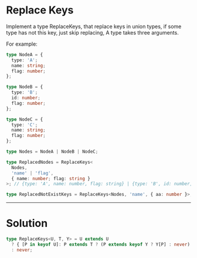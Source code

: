 # Replace Keys

Implement a type ReplaceKeys, that replace keys in union types, if some type has not this key, just skip replacing,
A type takes three arguments.

For example:

```ts
type NodeA = {
  type: 'A';
  name: string;
  flag: number;
};

type NodeB = {
  type: 'B';
  id: number;
  flag: number;
};

type NodeC = {
  type: 'C';
  name: string;
  flag: number;
};

type Nodes = NodeA | NodeB | NodeC;

type ReplacedNodes = ReplaceKeys<
  Nodes,
  'name' | 'flag',
  { name: number; flag: string }
>; // {type: 'A', name: number, flag: string} | {type: 'B', id: number, flag: string} | {type: 'C', name: number, flag: string} // would replace name from string to number, replace flag from number to string.

type ReplacedNotExistKeys = ReplaceKeys<Nodes, 'name', { aa: number }>; // {type: 'A', name: never, flag: number} | NodeB | {type: 'C', name: never, flag: number} // would replace name to never
```

---

# Solution

```ts
type ReplaceKeys<U, T, Y> = U extends U
  ? { [P in keyof U]: P extends T ? (P extends keyof Y ? Y[P] : never) : U[P] }
  : never;
```
